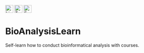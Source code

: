 <p> 
  <img src="https://img.shields.io/badge/linkedin-006CAC.svg?&style=plastic&logo=linkedin&logoColor=white" height="25px" alt="LinkedIn">
  <img src="https://img.shields.io/badge/Twitter-%231DA1F2.svg?style=plastic&logo=Twitter&logoColor=white" height="25px" alt="Twitter">
  <img src="https://img.shields.io/badge/Facebook-%231877F2.svg?style=plastic&logo=Facebook&logoColor=white" height="25px" alt="Facebook">
</p> 



# BioAnalysisLearn
Self-learn how to conduct bioinformatical analysis with courses.
